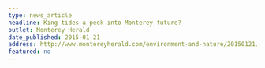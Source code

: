 ```yaml
---
type: news_article
headline: King tides a peek into Monterey future?
outlet: Monterey Herald
date_published: 2015-01-21
address: http://www.montereyherald.com/environment-and-nature/20150121/king-tides-a-peek-into-monterey-future
featured: no
---
```

